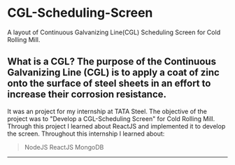 # CGL-Scheduling-Screen
A layout of Continuous Galvanizing Line(CGL) Scheduling Screen for Cold Rolling Mill.

What is a CGL?
  The purpose of the Continuous Galvanizing Line (CGL) is to apply a coat of zinc onto the surface of steel sheets in an effort to increase their corrosion resistance. 
---------------------------------------------------------------------------------------------------------------------------------------------------------------

It was an project for my internship at TATA Steel. 
The objective of the project was to "Develop a CGL-Scheduling Screen" for Cold Rolling Mill.
Through this project I learned about ReactJS and implemented it to develop the screen.
Throughout this internship I learned about:
> NodeJS
> ReactJS
> MongoDB

--------------------------------------------------------------------------------------------------------------------------------------------------------------
